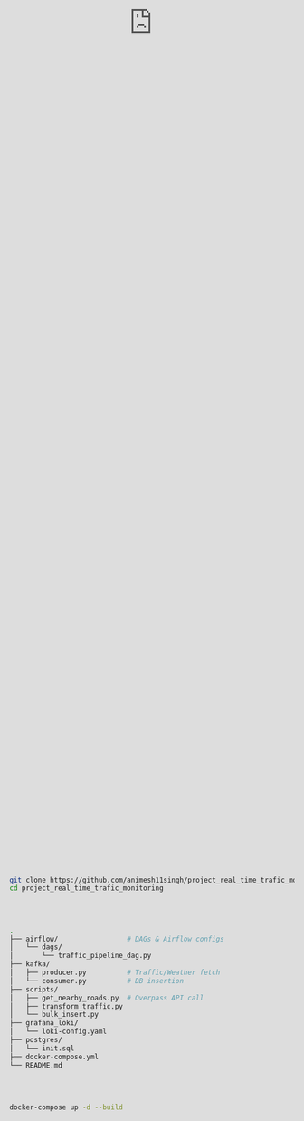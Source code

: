 # 🚦 Real-Time  ETL of Road Traffic & Weather Monitoring.

> 🛰️ An end-to-end real-time data engineering pipeline to collect, process, and visualize road traffic & weather data using **Kafka**, **Airflow**, **PostgreSQL**, and **Grafana Loki**—fully containerized with **Docker**.

---
---

## 📚 Table of Contents
- [Overview](#-overview)
- [Key Features](#-features)
- [Tech Stack](#-tech-stack)
- [Getting Started](#-GettingStarted)
- [Prerequisites](#-Prerequisites)
- [Credentials & API Key Handling](#-credentials--api-keys)
- [Screenshots](#-screenshots)


## 🔑 Key Features


  <iframe loading="lazy" style="position: absolute; width: 100%; height: 100%; top: 0; left: 0; border: none; padding: 0;margin: 0;"
    src="https://www.canva.com/design/DAGh5KDbTKQ/y8tjSorL17l5vWz83W6nQQ/watch?embed" allowfullscreen="allowfullscreen" allow="fullscreen">
  </iframe>
<a href="https:&#x2F;&#x2F;www.canva.com&#x2F;design&#x2F;DAGh5KDbTKQ&#x2F;y8tjSorL17l5vWz83W6nQQ&#x2F;watch?utm_content=DAGh5KDbTKQ&amp;utm_campaign=designshare&amp;utm_medium=embeds&amp;utm_source=link" target="_blank" rel="noopener">docker pull &lt;image_name&gt;:&lt;tag&gt;</a> by ANIMESH SINGH


- **🐳 Fully Dockerized Architecture**  
  Deploy the entire stack with a single `docker-compose up --build` — no manual setup.

- **⚙️ Real-Time ETL Pipeline with Kafka Streaming**  
  Data is streamed in real-time using Apache Kafka, then processed via Python-based ETL jobs and stored in PostgreSQL.

- **⏰ Airflow-Based Workflow Orchestration**  
  Apache Airflow schedules and manages ETL workflows and task dependencies.
  
- **📡 Apache Kafka for High-Throughput Streaming**  
  Handles real-time data ingestion and decoupling between data producers and consumers.

- **📝 Centralized Logging with Loki**  
  All logs from Python apps and Airflow tasks are sent to Grafana Loki for monitoring and troubleshooting.

- **📊 Visual Monitoring with Grafana**  
  Dashboards offer real-time insights into pipeline performance, traffic flow, and logs.

- **🔔 Notification System (Optional)**  
  Sends ETL job alerts (success/failure) via Discord webhooks.

- **🔐 Secure Credential & API Key Management**  
  Firebase securely stores API keys, secrets, and credentials — no hardcoding.

- **💾 Persistent PostgreSQL Storage**  
  Maintains structured data and ensures durability across restarts.

- **📁 Configurable & Extensible**  
  Clean modular structure with support for external config files, secrets, and new data sources.

- **👨‍💻 Plug-and-Play for Recruiters**  
  Instantly clonable and runnable — ideal for technical demos or code evaluations.

---
# 🛠️ Tech stack

| Component      | Tool / Service        | Logo                              |
|----------------|-----------------------|-----------------------------------|
| **Data Source** | TomTom, Overpass, WeatherAPI | <img src="https://upload.wikimedia.org/wikipedia/commons/c/c1/Tomtom_logo.jpg" alt="TomTom" width="50"/> <img src="https://upload.wikimedia.org/wikipedia/commons/thumb/b/b0/Openstreetmap_logo.svg/225px-Openstreetmap_logo.svg.png" alt="Overpass" width="50"/> <img src="https://openweathermap.org/themes/openweathermap/assets/img/logo_white_cropped.png" alt="WeatherAPI" width="50"/> |
| **Scheduler**  | Apache Airflow         | <img src="https://icon.icepanel.io/Technology/svg/Apache-Airflow.svg" alt="Airflow" width="70"/> |
| **Streaming**  | Apache Kafka           | <img src="https://irisidea.com/wp-content/uploads/2024/04/kafka-implementation-experience--450x231.png" alt="Kafka" width="120"/> |
| **Storage**    | PostgreSQL             | <img src="https://www.logo.wine/a/logo/PostgreSQL/PostgreSQL-Logo.wine.svg" alt="PostgreSQL" width="120"/> |
| **Logging**    | Grafana Loki           | <img src="https://upload.wikimedia.org/wikipedia/commons/thumb/a/a1/Grafana_logo.svg/2005px-Grafana_logo.svg.png" alt="Grafana Loki" width="100"/> |
| **UI framework**    | Streamlit           | <img src="https://streamlit.io/images/brand/streamlit-logo-primary-colormark-darktext.png" alt="Streamlit" width="180"/> |
| **Containerization**  | Docker, Docker Compose | <img src="https://cdn4.iconfinder.com/data/icons/logos-and-brands/512/97_Docker_logo_logos-1024.png" alt="Docker" width="100"/>|
| **API & Credentials**   | Firebase               | <img src="https://encrypted-tbn0.gstatic.com/images?q=tbn:ANd9GcTxQktpK3Jy3GkxXutGPzl8R3OBCNMxfFWP5A&s" alt="Firebase" width="130"/>|
| **Alerts and other**   | Discord               | <img src="https://pngimg.com/uploads/discord/discord_PNG3.png" alt="Discord" width="110"/>|
| **Language**   | Python                 | <img src="https://s3.dualstack.us-east-2.amazonaws.com/pythondotorg-assets/media/community/logos/python-logo-only.png" alt="Python" width="70"/>|

---

# 🚀 Getting Started

## ⚠️ IMPORTANT

<p align="center">
  <img src="https://img.freepik.com/free-vector/www-concept-illustration_114360-2143.jpg?t=st=1744565213~exp=1744568813~hmac=cc0420ee0ca016a8962950768146a9a73c652ef7e93dfd0f6be86f2c3eca7cb6&w=826" alt="API Status" width="300"/>
</p>

> Before cloning and running this project, **please ensure that the API is up and running.**

🔗 **[Visit Project App](https://traffic-api-status.vercel.app/?show_api=1#)**  
Make sure the API is **not down** before proceeding.

💡 Once the API is confirmed to be **live and functional**, you can go ahead and clone the repo, and run the project locally. 
Just follow the steps below 👇


## ✅ Prerequisites

Before running this project locally, make sure you have the following installed on your system:

- [Docker](https://www.docker.com/products/docker-desktop) & [Docker Compose](https://docs.docker.com/compose/)
- [Git](https://git-scm.com/downloads)
- A code editor like [VS Code](https://code.visualstudio.com/)
- Internet connection to access external APIs (TomTom, WeatherAPI, etc.)

💡 **Note:**  
Ensure that your system’s firewall or antivirus isn’t blocking Docker containers from making network requests.


###  Clone the Repository

First, clone the repository to your local machine:

```bash
git clone https://github.com/animesh11singh/project_real_time_trafic_monitoring.git
cd project_real_time_trafic_monitoring
```



### 📂 Folder Structure

```bash
.
├── airflow/                 # DAGs & Airflow configs
│   └── dags/
│       └── traffic_pipeline_dag.py
├── kafka/
│   ├── producer.py          # Traffic/Weather fetch
│   └── consumer.py          # DB insertion
├── scripts/
│   ├── get_nearby_roads.py  # Overpass API call
│   ├── transform_traffic.py
│   └── bulk_insert.py
├── grafana_loki/
│   └── loki-config.yaml
├── postgres/
│   └── init.sql
├── docker-compose.yml
└── README.md

```



### Run in terminal

```bash
docker-compose up -d --build
```

### ▶️ Next Steps

Once the project is up and running, follow these steps:

1. 🌐 Open your browser and visit:  
   **[http://localhost:8501/](http://localhost:8501/)**  
   This will open the ETL helper streamlit app .

2. 📋 **Follow the ETL instructions** provided on the dashboard to get started.

3. 🐳 **Keep an eye on your containers:**  
   Use `docker ps` or Docker Desktop to monitor the status of all services.

---

✅ Everything running smoothly? You're all set to explore the project!


## Access the Services

Once the containers are up and running, you can access the following services through your browser:

| Service           | URL                           | Username | Password |
|-------------------|-------------------------------|----------|----------|
| Streamlit App     | [http://localhost:8501](http://localhost:8501) | _N/A_     | _N/A_     |
| Airflow UI        | [http://localhost:8080](http://localhost:8080) | `animesh` | `animesh16` |
| Grafana Dashboard | [http://localhost:3000](http://localhost:3000) | `admin`   | `animesh16` or `admin`   |

---

## 🗃️ Data Stored

| Table Name       | Description                      |
|------------------|----------------------------------|
| roads_traffic     | Road metadata from Overpass API |
| traffic_flow_data | Real-time traffic speed data    |
| weather_conditions| Weather data per coordinate     |

---

## 📊 Future Scope

- Integrate Spark or PySpark to process stored JSON data
- Build ML model to predict traffic congestion
- Expose API via FastAPI or Flask to serve predictions
- Visualize insights with Power BI / Tableau

---

## 👤 Author

- **[Your Name]**
- 💼 Aspiring Data Engineer | Python | Kafka | Airflow | Docker
```

----------------------------------------------------------------------------
